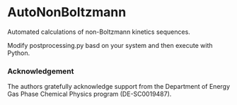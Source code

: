 # AutoNonBoltzmann
Automated calculations of non-Boltzmann kinetics sequences.

Modify postprocessing.py basd on your system and then execute with Python.





### Acknowledgement
The authors gratefully acknowledge support from the Department of Energy Gas Phase Chemical Physics program (DE-SC0019487).
